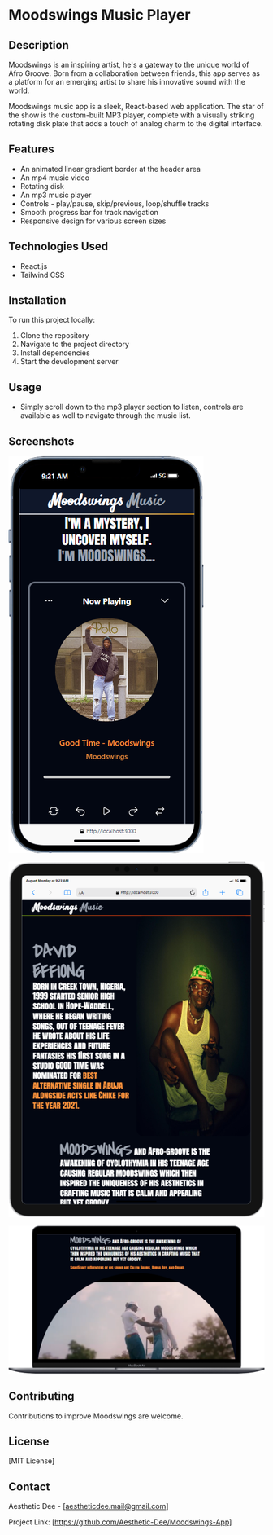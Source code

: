 # Moodswings Music Player

## Description

Moodswings is an inspiring artist, he's a gateway to the unique world of Afro Groove. Born from a collaboration between friends, this app serves as a platform for an emerging artist to share his innovative sound with the world. 

Moodswings music app is a sleek, React-based web application. The star of the show is the custom-built MP3 player, complete with a visually striking rotating disk plate that adds a touch of analog charm to the digital interface.

## Features
- An animated linear gradient border at the header area
- An mp4 music video
- Rotating disk
- An mp3 music player
- Controls - play/pause, skip/previous, loop/shuffle tracks
- Smooth progress bar for track navigation
- Responsive design for various screen sizes

## Technologies Used
- React.js
- Tailwind CSS

## Installation
To run this project locally:

1. Clone the repository
2. Navigate to the project directory
3. Install dependencies
4. Start the development server

## Usage
- Simply scroll down to the mp3 player section to listen, controls are available as well to navigate through the music list.

## Screenshots
![Small screen size](public/public-assets/small-screen.png)

![Medium screen size](public/public-assets/Medium-screen.png)

![Large screen size](public/public-assets/Large-screen.png)

## Contributing
Contributions to improve Moodswings are welcome.

## License
[MIT License]

## Contact
Aesthetic Dee - [aestheticdee.mail@gmail.com]

Project Link: [https://github.com/Aesthetic-Dee/Moodswings-App]
